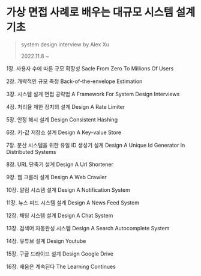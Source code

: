 # 가상 면접 사례로 배우는 대규모 시스템 설계 기초

> system design interview by Alex Xu
>
> 2022.11.8 ~

1장. 사용자 수에 따른 규모 확장성 Sacle From Zero To Millions Of Users

2장. 개략적인 규모 측정 Back-of-the-envelope Estimation

3장. 시스템 설계 면접 공략법 A Framework For System Design Interviews

4장. 처리율 제한 장치의 설계 Design A Rate Limiter

5장. 안정 해시 설계 Design Consistent Hashing

6장. 키-값 저장소 설계 Design A Key-value Store

7장. 분산 시스템을 위한 유일 ID 생성기 설계 Design A Unique Id Generator In Distributed Systems

8장. URL 단축기 설계 Design A Url Shortener

9장. 웹 크롤러 설계 Design A Web Crawler

10장. 알림 시스템 설계 Design A Notification System

11장. 뉴스 피드 시스템 설계 Design A News Feed System

12장. 채팅 시스템 설계 Design A Chat System

13장. 검색어 자동완성 시스템 Design A Search Autocomplete System

14장. 유튜브 설계 Design Youtube

15장. 구글 드라이브 설계 Design Google Drive

16장. 배움은 계속된다 The Learning Continues